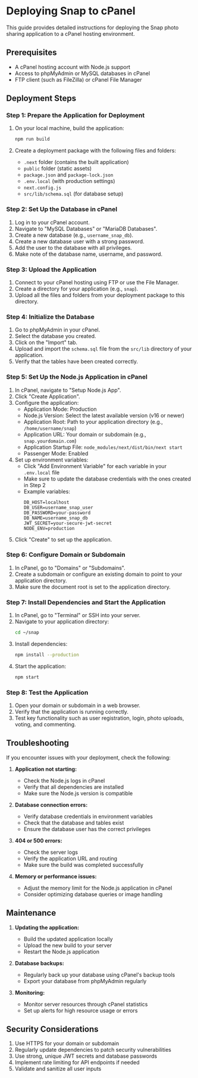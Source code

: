 # Deploying Snap to cPanel

This guide provides detailed instructions for deploying the Snap photo sharing application to a cPanel hosting environment.

## Prerequisites

- A cPanel hosting account with Node.js support
- Access to phpMyAdmin or MySQL databases in cPanel
- FTP client (such as FileZilla) or cPanel File Manager

## Deployment Steps

### Step 1: Prepare the Application for Deployment

1. On your local machine, build the application:
   ```bash
   npm run build
   ```

2. Create a deployment package with the following files and folders:
   - `.next` folder (contains the built application)
   - `public` folder (static assets)
   - `package.json` and `package-lock.json`
   - `.env.local` (with production settings)
   - `next.config.js`
   - `src/lib/schema.sql` (for database setup)

### Step 2: Set Up the Database in cPanel

1. Log in to your cPanel account.
2. Navigate to "MySQL Databases" or "MariaDB Databases".
3. Create a new database (e.g., `username_snap_db`).
4. Create a new database user with a strong password.
5. Add the user to the database with all privileges.
6. Make note of the database name, username, and password.

### Step 3: Upload the Application

1. Connect to your cPanel hosting using FTP or use the File Manager.
2. Create a directory for your application (e.g., `snap`).
3. Upload all the files and folders from your deployment package to this directory.

### Step 4: Initialize the Database

1. Go to phpMyAdmin in your cPanel.
2. Select the database you created.
3. Click on the "Import" tab.
4. Upload and import the `schema.sql` file from the `src/lib` directory of your application.
5. Verify that the tables have been created correctly.

### Step 5: Set Up the Node.js Application in cPanel

1. In cPanel, navigate to "Setup Node.js App".
2. Click "Create Application".
3. Configure the application:
   - Application Mode: Production
   - Node.js Version: Select the latest available version (v16 or newer)
   - Application Root: Path to your application directory (e.g., `/home/username/snap`)
   - Application URL: Your domain or subdomain (e.g., `snap.yourdomain.com`)
   - Application Startup File: `node_modules/next/dist/bin/next start`
   - Passenger Mode: Enabled
4. Set up environment variables:
   - Click "Add Environment Variable" for each variable in your `.env.local` file
   - Make sure to update the database credentials with the ones created in Step 2
   - Example variables:
     ```
     DB_HOST=localhost
     DB_USER=username_snap_user
     DB_PASSWORD=your-password
     DB_NAME=username_snap_db
     JWT_SECRET=your-secure-jwt-secret
     NODE_ENV=production
     ```
5. Click "Create" to set up the application.

### Step 6: Configure Domain or Subdomain

1. In cPanel, go to "Domains" or "Subdomains".
2. Create a subdomain or configure an existing domain to point to your application directory.
3. Make sure the document root is set to the application directory.

### Step 7: Install Dependencies and Start the Application

1. In cPanel, go to "Terminal" or SSH into your server.
2. Navigate to your application directory:
   ```bash
   cd ~/snap
   ```
3. Install dependencies:
   ```bash
   npm install --production
   ```
4. Start the application:
   ```bash
   npm start
   ```

### Step 8: Test the Application

1. Open your domain or subdomain in a web browser.
2. Verify that the application is running correctly.
3. Test key functionality such as user registration, login, photo uploads, voting, and commenting.

## Troubleshooting

If you encounter issues with your deployment, check the following:

1. **Application not starting:**
   - Check the Node.js logs in cPanel
   - Verify that all dependencies are installed
   - Make sure the Node.js version is compatible

2. **Database connection errors:**
   - Verify database credentials in environment variables
   - Check that the database and tables exist
   - Ensure the database user has the correct privileges

3. **404 or 500 errors:**
   - Check the server logs
   - Verify the application URL and routing
   - Make sure the build was completed successfully

4. **Memory or performance issues:**
   - Adjust the memory limit for the Node.js application in cPanel
   - Consider optimizing database queries or image handling

## Maintenance

1. **Updating the application:**
   - Build the updated application locally
   - Upload the new build to your server
   - Restart the Node.js application

2. **Database backups:**
   - Regularly back up your database using cPanel's backup tools
   - Export your database from phpMyAdmin regularly

3. **Monitoring:**
   - Monitor server resources through cPanel statistics
   - Set up alerts for high resource usage or errors

## Security Considerations

1. Use HTTPS for your domain or subdomain
2. Regularly update dependencies to patch security vulnerabilities
3. Use strong, unique JWT secrets and database passwords
4. Implement rate limiting for API endpoints if needed
5. Validate and sanitize all user inputs 